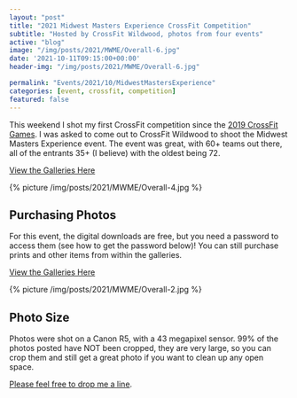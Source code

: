 ```yaml
---
layout: "post"
title: "2021 Midwest Masters Experience CrossFit Competition"
subtitle: "Hosted by CrossFit Wildwood, photos from four events"
active: "blog"
image: "/img/posts/2021/MWME/Overall-6.jpg"
date: '2021-10-11T09:15:00+00:00'
header-img: "/img/posts/2021/MWME/Overall-6.jpg"

permalink: "Events/2021/10/MidwestMastersExperience"
categories: [event, crossfit, competition]
featured: false
---
```


This weekend I shot my first CrossFit competition since the [2019 CrossFit Games](https://photos.rainbowmarks.com/CrossFit/2019-CrossFit-Games). I was asked to come out to CrossFit Wildwood to shoot the Midwest Masters Experience event. The event was great, with 60+ teams out there, all of the entrants 35+ (I believe) with the oldest being 72.

[View the Galleries Here](https://photos.rainbowmarks.com/2021/2021-Midwest-Masters-Experience)

{% picture /img/posts/2021/MWME/Overall-4.jpg %}

## Purchasing Photos
For this event, the digital downloads are free, but you need a password to access them (see how to get the password below)! You can still purchase prints and other items from within the galleries. 

[View the Galleries Here](https://photos.rainbowmarks.com/2021/2021-Midwest-Masters-Experience)

{% picture /img/posts/2021/MWME/Overall-2.jpg %}

## Photo Size
Photos were shot on a Canon R5, with a 43 megapixel sensor. 99% of the photos posted have NOT been cropped, they are very large, so you can crop them and still get a great photo if you want to clean up any open space.

[Please feel free to drop me a line](https://chrishammond.com/contact/).
